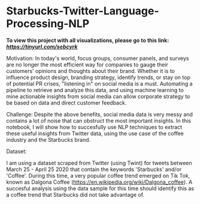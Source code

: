 # Starbucks-Twitter-Language-Processing-NLP

**To view this project with all visualizations, please go to this link: _https://tinyurl.com/sebcyrk_**

Motivation:
In today's world, focus groups, consumer panels, and surveys are no longer the most efficient way for companies
to gauge their customers' opinions and thoughts about their brand. Whether it is to influence product design,
branding strategy, identify trends, or stay on top of potential PR crises, "listening in" on social media is a must.
Automating a pipeline to retrieve and analyze this data, and using machine learning to mine actionable insights from
social media can allow corporate strategy to be based on data and direct customer feedback.

Challenge:
Despite the above benefits, social media data is very messy and contains a lot of noise that can obstruct the most important
insights. In this notebook, I will show how to succesfully use NLP techniques to extract these useful insights from Twitter data,
using the use case of the coffee industry and the Starbucks brand.

Dataset:

I am using a dataset scraped from Twitter (using Twint) for tweets between March 25 - April 25 2020 that contain the keywords
'Starbucks' and/or 'Coffee'. During this time, a very popular coffee trend emerged on Tik Tok, known as Dalgona Coffee
(https://en.wikipedia.org/wiki/Dalgona_coffee). A succesful analysis using the data sample for this time should identify
this as a coffee trend that Starbucks did not take advantage of.

